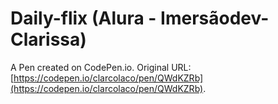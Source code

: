 # Daily-flix (Alura - Imersãodev- Clarissa)

A Pen created on CodePen.io. Original URL: [https://codepen.io/clarcolaco/pen/QWdKZRb](https://codepen.io/clarcolaco/pen/QWdKZRb).


